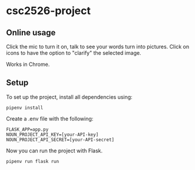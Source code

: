 # csc2526-project

## Online usage

Click the mic to turn it on, talk to see your words turn into pictures. Click on icons to have the option to "clarify" the selected image. 

Works in Chrome.

## Setup

To set up the project, install all dependencies using:

```
pipenv install
```

Create a .env file with the following:

```
FLASK_APP=app.py
NOUN_PROJECT_API_KEY=[your-API-key]
NOUN_PROJECT_API_SECRET=[your-API-secret]
```

Now you can run the project with Flask.

```
pipenv run flask run
```
